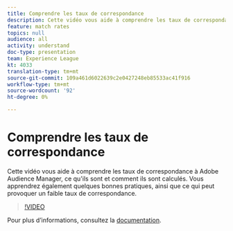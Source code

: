 ```yaml
---
title: Comprendre les taux de correspondance
description: Cette vidéo vous aide à comprendre les taux de correspondance à Adobe Audience Manager, ce qu'ils sont et comment ils sont calculés. Vous apprendrez également quelques bonnes pratiques, ainsi que ce qui peut provoquer un faible taux de correspondance.
feature: match rates
topics: null
audience: all
activity: understand
doc-type: presentation
team: Experience League
kt: 4033
translation-type: tm+mt
source-git-commit: 109a461d6022639c2e0427248eb85533ac41f916
workflow-type: tm+mt
source-wordcount: '92'
ht-degree: 0%

---
```



# Comprendre les taux de correspondance

Cette vidéo vous aide à comprendre les taux de correspondance à Adobe Audience Manager, ce qu&#39;ils sont et comment ils sont calculés. Vous apprendrez également quelques bonnes pratiques, ainsi que ce qui peut provoquer un faible taux de correspondance.

>[!VIDEO](https://video.tv.adobe.com/v/29830/?quality=12)

Pour plus d’informations, consultez la [documentation](https://docs.adobe.com/help/en/audience-manager/user-guide/features/addressable-audiences.html).
